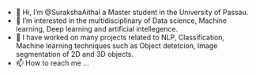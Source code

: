 - 👋 Hi, I’m @SurakshaAithal a Master student in the University of Passau.
- 👀 I’m interested in the multidisciplinary of Data science, Machine learning, Deep learning and artificial intellegence. 
- 💞️ I have worked on many projects related to NLP, Classification, Machine learning techniques such as Object detetcion, Image segmentation of 2D and 3D objects.
- 📫 How to reach me ...

<!---
SurakshaAithal/SurakshaAithal is a ✨ special ✨ repository because its `README.md` (this file) appears on your GitHub profile.
You can click the Preview link to take a look at your changes.
--->
